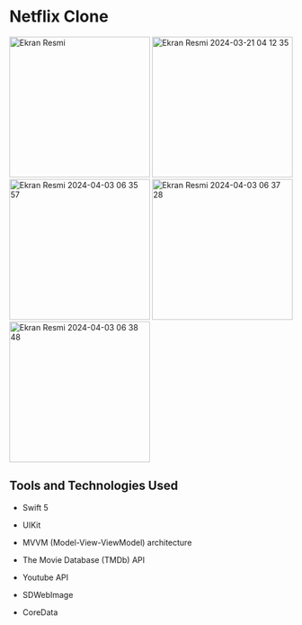 # Netflix Clone

<img width="250" alt="Ekran Resmi" src="https://github.com/erenoske/NetflixClone/assets/108978390/d2ff1c78-d821-41ce-b4cc-4c07a51dd947">
<img width="250" alt="Ekran Resmi 2024-03-21 04 12 35" src="https://github.com/erenoske/NetflixClone/assets/108978390/0743e422-fc24-4d9a-bfe6-f5d977fbd4ed">
<img width="250" alt="Ekran Resmi 2024-04-03 06 35 57" src="https://github.com/erenoske/NetflixClone/assets/108978390/1384ce33-e671-4c92-a046-def5799f7c95">
<img width="250" alt="Ekran Resmi 2024-04-03 06 37 28" src="https://github.com/erenoske/NetflixClone/assets/108978390/d58a9804-8260-4a38-84f3-6affddef5580">
<img width="250" alt="Ekran Resmi 2024-04-03 06 38 48" src="https://github.com/erenoske/NetflixClone/assets/108978390/dadee715-9004-438c-9446-110611588ae2">


## Tools and Technologies Used

- Swift 5
- UIKit
- MVVM (Model-View-ViewModel) architecture
- The Movie Database (TMDb) API
- Youtube API
- SDWebImage

- CoreData
